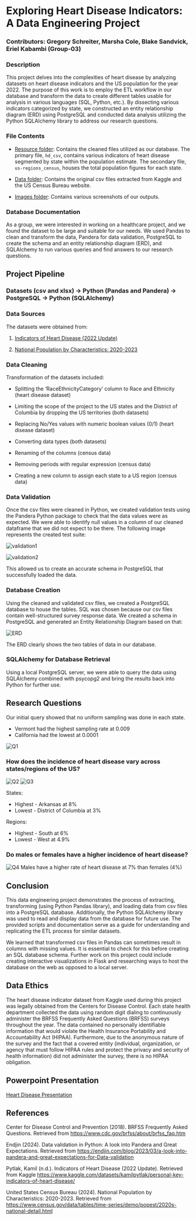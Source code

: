 # Exploring Heart Disease Indicators: A Data Engineering Project

### Contributors: Gregory Schreiter, Marsha Cole, Blake Sandvick, Eriel Kabambi (Group-03)

### Description 
This project delves into the complexities of heart disease by analyzing datasets on heart disease indicators and the US population for the year 2022. The purpose of this work is to employ the ETL workflow in our database and transform the data to create different tables usable for analysis in various languages (SQL, Python, etc.). By dissecting various indicators categorized by state, we constructed an entity relationship diagram (ERD) using PostgreSQL and conducted data analysis utilizing the Python SQLAlchemy library to address our research questions.

### File Contents
- [Resource folder](https://github.com/schr0841/project-3-group-03/tree/main/Resource): Contains the cleaned files utilized as our database. The primary file, `hd_csv`, contains various indicators of heart disease segmented by state within the population estimate. The secondary file, `us-regions_census`, houses the total population figures for each state.

- [Data folder](https://github.com/schr0841/project-3-group-03/tree/main/data): Contains the original csv files extracted from Kaggle and the US Census Bureau website.
  
- [Images folder](https://github.com/schr0841/project-3-group-03/tree/main/images): Contains various screenshots of our outputs.

### Database Documentation
As a group, we were interested in working on a healthcare project, and we found the dataset to be large and suitable for our needs. We used Pandas to clean and transform the data, Pandera for data validation, PostgreSQL to create the schema and an entity relationship diagram (ERD), and SQLAlchemy to run various queries and find answers to our research questions.

## Project Pipeline
### Datasets (csv and xlsx) -> Python (Pandas and Pandera) -> PostgreSQL -> Python (SQLAlchemy)

### Data Sources
The datasets were obtained from:
1. [Indicators of Heart Disease (2022 Update)](https://www.kaggle.com/datasets/kamilpytlak/personal-key-indicators-of-heart-disease/)

2. [National Population by Characteristics: 2020-2023](https://www.census.gov/data/tables/time-series/demo/popest/2020s-national-detail.html)

### Data Cleaning

Transformation of the datasets included:

- Splitting the ‘RaceEthnicityCategory’ column to Race and Ethnicity (heart disease dataset)

- Limiting the scope of the project to the US states and the District of Columbia by dropping the US territories (both datasets)

- Replacing No/Yes values with numeric boolean values (0/1) (heart disease dataset)

- Converting data types (both datasets)

- Renaming of the columns (census data)

- Removing periods with regular expression (census data)

- Creating a new column to assign each state to a US region (census data)

### Data Validation

Once the csv files were cleaned in Python, we created validation tests using the Pandera Python package to check that the data values were as expected.  We were able to identify null values in a column of our cleaned dataframe that we did not expect to be there. The following image represents the created test suite:

![validation1](https://github.com/schr0841/project-3-group-03/blob/main/images/validation1.png)

![validation2](https://github.com/schr0841/project-3-group-03/blob/main/images/validation2.png)

This allowed us to create an accurate schema in PostgreSQL that successfully loaded the data.


### Database Creation

Using the cleaned and validated csv files, we created a PostgreSQL database to house the tables. SQL was chosen because our csv files contain well-structured survey  response data. We created a schema in PostgreSQL and generated an Entity Relationship Diagram based on that:

![ERD](https://github.com/schr0841/project-3-group-03/blob/main/images/ERD.png)

The ERD clearly shows the two tables of data in our database.


### SQLAlchemy for Database Retrieval
Using a local PostgreSQL server, we were able to query the data using SQLAlchemy combined with psycopg2 and bring the results back into Python for further use.

## Research Questions
Our initial query showed that no uniform sampling was done in each state. 
- Vermont had the highest sampling rate at 0.009
- California had the lowest at 0.0001
  
![Q1](https://github.com/schr0841/project-3-group-03/blob/main/images/researchQ1.png)

### How does the incidence of heart disease vary across states/regions of the US?
![Q2](https://github.com/schr0841/project-3-group-03/blob/main/images/researchQ2.png)
![Q3](https://github.com/schr0841/project-3-group-03/blob/main/images/researchQ3.png)

States:  
- Highest - Arkansas at 8% 
- Lowest - District of Columbia at 3%

Regions:  
- Highest - South at 6% 
- Lowest - West at 4.9%

### Do males or females have a higher incidence of heart disease?
![Q4](https://github.com/schr0841/project-3-group-03/blob/main/images/researchQ4.png)
Males have a higher rate of heart disease at 7% than females (4%)

## Conclusion
This data engineering project demonstrates the process of extracting, transforming (using Python Pandas library), and loading data from csv files into a PostgreSQL database. Additionally, the Python SQLAlchemy library was used to read and display data from the database for future use. The provided scripts and documentation serve as a guide for understanding and replicating the ETL process for similar datasets. 

We learned that transformed csv files in Pandas can sometimes result in columns with missing values. It is essential to check for this before creating an SQL database schema. Further work on this project could include creating interactive visualizations in Flask and researching ways to host the database on the web as opposed to a local server.

## Data Ethics
The heart disease indicator dataset from Kaggle used during this project was legally obtained from the Centers for Disease Control. Each state health department collected the data using random digit dialing to continuously administer the BRFSS Frequently Asked Questions (BRFSS) surveys throughout the year. The data contained no personally identifiable information that would violate the Health Insurance Portability and Accountability Act (HIPAA). Furthermore, due to the anonymous nature of the survey and the fact that a covered entity (individual, organization, or agency that must follow HIPAA rules and protect the privacy and security of health information) did not administer the survey, there is no HIPAA obligation. 

## Powerpoint Presentation
[Heart Disease Presentation](https://docs.google.com/presentation/d/1nbJjvZ2oBHr72w8mUIXYPjzHL8iaukPHhhD4FCmoun8/edit?usp=sharing)

## References
Center for Disease Control and Prevention (2018). BRFSS Frequently Asked Questions. Retrieved from https://www.cdc.gov/brfss/about/brfss_faq.htm

Endjin (2024). Data validation in Python: A look into Pandera and Great Expectations. Retrieved from https://endjin.com/blog/2023/03/a-look-into-pandera-and-great-expectations-for-Data-validation

Pytlak, Kamil (n.d.). Indicators of Heart Disease (2022 Update). Retrieved from Kaggle https://www.kaggle.com/datasets/kamilpytlak/personal-key-indicators-of-heart-disease/

United States Census Bureau (2024). National Population by Characteristics: 2020-2023. Retrieved from https://www.census.gov/data/tables/time-series/demo/popest/2020s-national-detail.html

